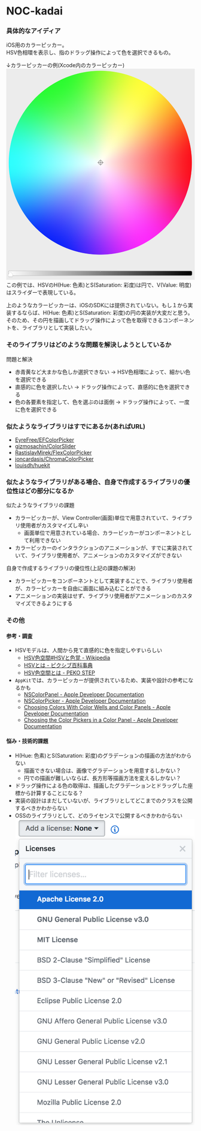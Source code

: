 # NOC-kadai

### 具体的なアイディア
iOS用のカラーピッカー。  
HSV色相環を表示し、指のドラッグ操作によって色を選択できるもの。

↓カラーピッカーの例(Xcode内のカラーピッカー)
![color-picker-example](./resource/color-picker-example.png)
この例では、HSVのH(Hue: 色素)とS(Saturation: 彩度)は円で、V(Value: 明度)はスライダーで表現している。

上のようなカラーピッカーは、iOSのSDKには提供されていない。もし１から実装するならば、H(Hue: 色素)とS(Saturation: 彩度)の円の実装が大変だと思う。
そのため、その円を描画してドラッグ操作によって色を取得できるコンポーネントを、ライブラリとして実装したい。
### そのライブラリはどのような問題を解決しようとしているか
問題と解決
- 赤青黄など大まかな色しか選択できない
→ HSV色相環によって、細かい色を選択できる
- 直感的に色を選択したい
→ ドラッグ操作によって、直感的に色を選択できる
- 色の各要素を指定して、色を選ぶのは面倒
→ ドラッグ操作によって、一度に色を選択できる

### 似たようなライブラリはすでにあるか(あればURL)
- [EyreFree/EFColorPicker](https://github.com/EyreFree/EFColorPicker)
- [gizmosachin/ColorSlider](https://github.com/gizmosachin/ColorSlider)
- [RastislavMirek/FlexColorPicker](https://github.com/RastislavMirek/FlexColorPicker)
- [joncardasis/ChromaColorPicker](https://github.com/joncardasis/ChromaColorPicker)
- [louisdh/huekit](https://github.com/louisdh/huekit)

### 似たようなライブラリがある場合、自身で作成するライブラリの優位性はどの部分になるか
似たようなライブラリの課題
- カラーピッカーが、View Controller(画面)単位で用意されていて、ライブラリ使用者がカスタマイズし辛い
  - 画面単位で用意されている場合、カラーピッカーがコンポーネントとして利用できない
- カラーピッカーのインタラクションのアニメーションが、すでに実装されていて、ライブラリ使用者が、アニメーションのカスタマイズができない

自身で作成するライブラリの優位性(上記の課題の解決)
- カラーピッカーをコンポーネントとして実装することで、ライブラリ使用者が、カラーピッカーを自由に画面に組み込むことができる
- アニメーションの実装はせず、ライブラリ使用者がアニメーションのカスタマイズできるようにする

### その他
#### 参考・調査
- HSVモデルは、人間から見て直感的に色を指定しやすいらしい
  - [HSV色空間#HSVと色覚 - Wikipedia](https://ja.wikipedia.org/wiki/HSV%E8%89%B2%E7%A9%BA%E9%96%93#HSV%E3%81%A8%E8%89%B2%E8%A6%9A)
  - [HSVとは - ピクシブ百科事典](https://dic.pixiv.net/a/HSV)
  - [HSV色空間とは - PEKO STEP](https://www.peko-step.com/html/hsv.html)
- `AppKit`では、カラーピッカーが提供されているため、実装や設計の参考になるかも
  - [NSColorPanel - Apple Developer Documentation](https://developer.apple.com/documentation/appkit/nscolorpanel)
  - [NSColorPicker - Apple Developer Documentation](https://developer.apple.com/documentation/appkit/nscolorpicker)
  - [Choosing Colors With Color Wells and Color Panels - Apple Developer Documentation](https://developer.apple.com/library/archive/documentation/Cocoa/Conceptual/DrawColor/Tasks/ChoosingColorPickers.html)
  - [Choosing the Color Pickers in a Color Panel - Apple Developer Documentation](https://developer.apple.com/library/archive/documentation/Cocoa/Conceptual/DrawColor/Tasks/ChoosingColorPickers.html#//apple_ref/doc/uid/20000792-BAJBFGED)
#### 悩み・技術的課題
- H(Hue: 色素)とS(Saturation: 彩度)のグラデーションの描画の方法がわからない
  - 描画できない場合は、画像でグラデーションを用意するしかない？
  - 円での描画が難しいならば、長方形等描画方法を変えるしかない？
- ドラッグ操作による色の取得は、描画したグラデーションとドラッグした座標から計算することになる？
- 実装の設計はまだしていないが、ライブラリとしてどこまでのクラスを公開するべきかわからない
- OSSのライブラリとして、どのライセンスで公開するべきかわからない
![licences](./resource/licences.png)
